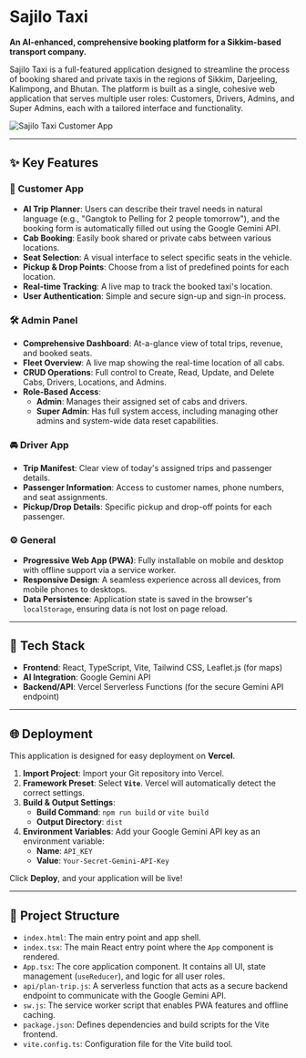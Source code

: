 
# Sajilo Taxi

**An AI-enhanced, comprehensive booking platform for a Sikkim-based transport company.**

Sajilo Taxi is a full-featured application designed to streamline the process of booking shared and private taxis in the regions of Sikkim, Darjeeling, Kalimpong, and Bhutan. The platform is built as a single, cohesive web application that serves multiple user roles: Customers, Drivers, Admins, and Super Admins, each with a tailored interface and functionality.

![Sajilo Taxi Customer App](https://storage.googleapis.com/project-screenshots/sajilo-taxi-screenshot.png)

---

## ✨ Key Features

### 👤 Customer App
- **AI Trip Planner**: Users can describe their travel needs in natural language (e.g., "Gangtok to Pelling for 2 people tomorrow"), and the booking form is automatically filled out using the Google Gemini API.
- **Cab Booking**: Easily book shared or private cabs between various locations.
- **Seat Selection**: A visual interface to select specific seats in the vehicle.
- **Pickup & Drop Points**: Choose from a list of predefined points for each location.
- **Real-time Tracking**: A live map to track the booked taxi's location.
- **User Authentication**: Simple and secure sign-up and sign-in process.

### 🛠️ Admin Panel
- **Comprehensive Dashboard**: At-a-glance view of total trips, revenue, and booked seats.
- **Fleet Overview**: A live map showing the real-time location of all cabs.
- **CRUD Operations**: Full control to Create, Read, Update, and Delete Cabs, Drivers, Locations, and Admins.
- **Role-Based Access**:
    - **Admin**: Manages their assigned set of cabs and drivers.
    - **Super Admin**: Has full system access, including managing other admins and system-wide data reset capabilities.

### 🚘 Driver App
- **Trip Manifest**: Clear view of today's assigned trips and passenger details.
- **Passenger Information**: Access to customer names, phone numbers, and seat assignments.
- **Pickup/Drop Details**: Specific pickup and drop-off points for each passenger.

### ⚙️ General
- **Progressive Web App (PWA)**: Fully installable on mobile and desktop with offline support via a service worker.
- **Responsive Design**: A seamless experience across all devices, from mobile phones to desktops.
- **Data Persistence**: Application state is saved in the browser's `localStorage`, ensuring data is not lost on page reload.

---

## 🚀 Tech Stack

- **Frontend**: React, TypeScript, Vite, Tailwind CSS, Leaflet.js (for maps)
- **AI Integration**: Google Gemini API
- **Backend/API**: Vercel Serverless Functions (for the secure Gemini API endpoint)

---

## 🌐 Deployment

This application is designed for easy deployment on **Vercel**.

1.  **Import Project**: Import your Git repository into Vercel.
2.  **Framework Preset**: Select **`Vite`**. Vercel will automatically detect the correct settings.
3.  **Build & Output Settings**:
    - **Build Command**: `npm run build` or `vite build`
    - **Output Directory**: `dist`
4.  **Environment Variables**: Add your Google Gemini API key as an environment variable:
    - **Name**: `API_KEY`
    - **Value**: `Your-Secret-Gemini-API-Key`

Click **Deploy**, and your application will be live!

---

## 📂 Project Structure

-   `index.html`: The main entry point and app shell.
-   `index.tsx`: The main React entry point where the `App` component is rendered.
-   `App.tsx`: The core application component. It contains all UI, state management (`useReducer`), and logic for all user roles.
-   `api/plan-trip.js`: A serverless function that acts as a secure backend endpoint to communicate with the Google Gemini API.
-   `sw.js`: The service worker script that enables PWA features and offline caching.
-   `package.json`: Defines dependencies and build scripts for the Vite frontend.
-   `vite.config.ts`: Configuration file for the Vite build tool.
